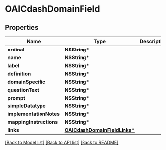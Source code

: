 # OAICdashDomainField

## Properties
Name | Type | Description | Notes
------------ | ------------- | ------------- | -------------
**ordinal** | **NSString*** |  | [optional] 
**name** | **NSString*** |  | [optional] 
**label** | **NSString*** |  | [optional] 
**definition** | **NSString*** |  | [optional] 
**domainSpecific** | **NSString*** |  | [optional] 
**questionText** | **NSString*** |  | [optional] 
**prompt** | **NSString*** |  | [optional] 
**simpleDatatype** | **NSString*** |  | [optional] 
**implementationNotes** | **NSString*** |  | [optional] 
**mappingInstructions** | **NSString*** |  | [optional] 
**links** | [**OAICdashDomainFieldLinks***](OAICdashDomainFieldLinks.md) |  | [optional] 

[[Back to Model list]](../README.md#documentation-for-models) [[Back to API list]](../README.md#documentation-for-api-endpoints) [[Back to README]](../README.md)


